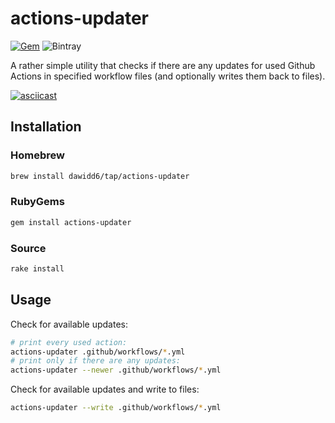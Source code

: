 # actions-updater

[![Gem](https://img.shields.io/gem/v/actions-updater?color=bgreen)](https://rubygems.org/gems/actions-updater)
![Bintray](https://img.shields.io/bintray/v/dawidd6/bottles-tap/actions-updater?label=homebrew)

A rather simple utility that checks if there are any updates for used Github Actions in specified workflow files (and optionally writes them back to files).

[![asciicast](https://asciinema.org/a/OhMWVX7wtF6WqpTuJ8f87VzRg.svg)](https://asciinema.org/a/OhMWVX7wtF6WqpTuJ8f87VzRg)

## Installation

### Homebrew

```sh
brew install dawidd6/tap/actions-updater
```

### RubyGems

```sh
gem install actions-updater
```

### Source

```sh
rake install
```

## Usage

Check for available updates:

```sh
# print every used action:
actions-updater .github/workflows/*.yml
# print only if there are any updates:
actions-updater --newer .github/workflows/*.yml
```

Check for available updates and write to files:

```sh
actions-updater --write .github/workflows/*.yml
```
